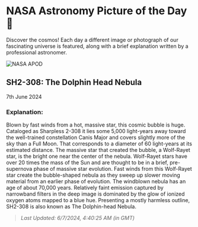 
  # NASA Astronomy Picture of the Day 🌌

  Discover the cosmos! Each day a different image or photograph of our fascinating universe is featured, along with a brief explanation written by a professional astronomer.

![NASA APOD](https://apod.nasa.gov/apod/image/2406/DolphinNebulaHOO_2048.jpg)

## SH2-308: The Dolphin Head Nebula

7th June 2024

### Explanation: 

Blown by fast winds from a hot, massive star, this cosmic bubble is huge. Cataloged as Sharpless 2-308 it lies some 5,000 light-years away toward the well-trained constellation Canis Major and covers slightly more of the sky than a Full Moon. That corresponds to a diameter of 60 light-years at its estimated distance. The massive star that created the bubble, a Wolf-Rayet star, is the bright one near the center of the nebula. Wolf-Rayet stars have over 20 times the mass of the Sun and are thought to be in a brief, pre-supernova phase of massive star evolution. Fast winds from this Wolf-Rayet star create the bubble-shaped nebula as they sweep up slower moving material from an earlier phase of evolution. The windblown nebula has an age of about 70,000 years. Relatively faint emission captured by narrowband filters in the deep image is dominated by the glow of ionized oxygen atoms mapped to a blue hue. Presenting a mostly harmless outline, SH2-308 is also known as The Dolphin-head Nebula.

> _Last Updated: 6/7/2024, 4:40:25 AM (in GMT)_
